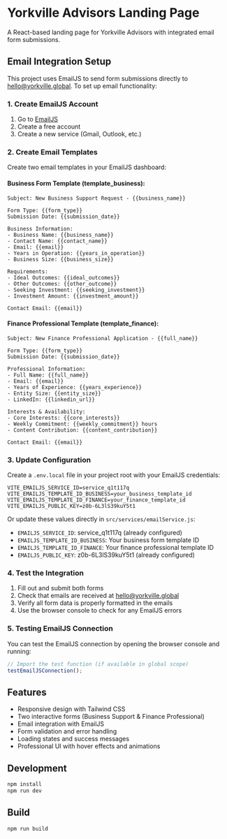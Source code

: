 # Yorkville Advisors Landing Page

A React-based landing page for Yorkville Advisors with integrated email form submissions.

## Email Integration Setup

This project uses EmailJS to send form submissions directly to hello@yorkville.global. To set up email functionality:

### 1. Create EmailJS Account
1. Go to [EmailJS](https://www.emailjs.com/)
2. Create a free account
3. Create a new service (Gmail, Outlook, etc.)

### 2. Create Email Templates
Create two email templates in your EmailJS dashboard:

#### Business Form Template (template_business):
```
Subject: New Business Support Request - {{business_name}}

Form Type: {{form_type}}
Submission Date: {{submission_date}}

Business Information:
- Business Name: {{business_name}}
- Contact Name: {{contact_name}}
- Email: {{email}}
- Years in Operation: {{years_in_operation}}
- Business Size: {{business_size}}

Requirements:
- Ideal Outcomes: {{ideal_outcomes}}
- Other Outcomes: {{other_outcome}}
- Seeking Investment: {{seeking_investment}}
- Investment Amount: {{investment_amount}}

Contact Email: {{email}}
```

#### Finance Professional Template (template_finance):
```
Subject: New Finance Professional Application - {{full_name}}

Form Type: {{form_type}}
Submission Date: {{submission_date}}

Professional Information:
- Full Name: {{full_name}}
- Email: {{email}}
- Years of Experience: {{years_experience}}
- Entity Size: {{entity_size}}
- LinkedIn: {{linkedin_url}}

Interests & Availability:
- Core Interests: {{core_interests}}
- Weekly Commitment: {{weekly_commitment}} hours
- Content Contribution: {{content_contribution}}

Contact Email: {{email}}
```

### 3. Update Configuration
Create a `.env.local` file in your project root with your EmailJS credentials:
```
VITE_EMAILJS_SERVICE_ID=service_q1t117q
VITE_EMAILJS_TEMPLATE_ID_BUSINESS=your_business_template_id
VITE_EMAILJS_TEMPLATE_ID_FINANCE=your_finance_template_id
VITE_EMAILJS_PUBLIC_KEY=z0b-6L3lS39kuY5t1
```

Or update these values directly in `src/services/emailService.js`:
- `EMAILJS_SERVICE_ID`: service_q1t117q (already configured)
- `EMAILJS_TEMPLATE_ID_BUSINESS`: Your business form template ID
- `EMAILJS_TEMPLATE_ID_FINANCE`: Your finance professional template ID
- `EMAILJS_PUBLIC_KEY`: z0b-6L3lS39kuY5t1 (already configured)

### 4. Test the Integration
1. Fill out and submit both forms
2. Check that emails are received at hello@yorkville.global
3. Verify all form data is properly formatted in the emails
4. Use the browser console to check for any EmailJS errors

### 5. Testing EmailJS Connection
You can test the EmailJS connection by opening the browser console and running:
```javascript
// Import the test function (if available in global scope)
testEmailJSConnection();
```

## Features
- Responsive design with Tailwind CSS
- Two interactive forms (Business Support & Finance Professional)
- Email integration with EmailJS
- Form validation and error handling
- Loading states and success messages
- Professional UI with hover effects and animations

## Development
```bash
npm install
npm run dev
```

## Build
```bash
npm run build
```